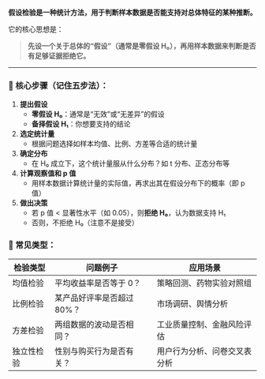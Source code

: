 
**假设检验是一种统计方法，用于判断样本数据是否能支持对总体特征的某种推断。**

它的核心思想是：

> **先设一个关于总体的“假设”（通常是零假设 H₀），再用样本数据来判断是否有足够证据拒绝它。**

---

### **📌 核心步骤（记住五步法）：**

1. **提出假设**
    - **零假设 H₀**：通常是“无效”或“无差异”的假设
    - **备择假设 H₁**：你想要支持的结论
2. **选定统计量**
    - 根据问题选择如样本均值、比例、方差等合适的统计量
3. **确定分布**
    - 在 H₀ 成立下，这个统计量服从什么分布？如 t 分布、正态分布等
4. **计算观察值和 p 值** 
    - 用样本数据计算统计量的实际值，再求出其在假设分布下的概率（即 p 值）
5. **做出决策**
    - 若 p 值 < 显著性水平（如 0.05），则**拒绝 H₀**，认为数据支持 H₁
    - 否则，不拒绝 H₀（注意不是接受）
### **📌 常见类型：**
| **检验类型** | **问题例子**        | **应用场景**       |
| -------- | --------------- | -------------- |
| 均值检验     | 平均收益率是否等于 0？    | 策略回测、药物实验对照组   |
| 比例检验     | 某产品好评率是否超过 80%？ | 市场调研、舆情分析      |
| 方差检验     | 两组数据的波动是否相同？    | 工业质量控制、金融风险评估  |
| 独立性检验    | 性别与购买行为是否有关？    | 用户行为分析、问卷交叉表分析 |